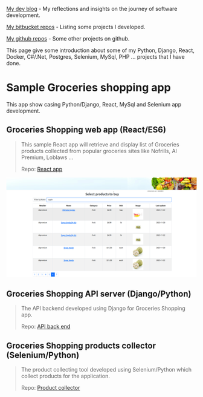 [My dev blog](https://dev.to/patfinder) - My reflections and insights on the journey of software development.

[My bitbucket repos](https://bitbucket.org/patfinder/) - Listing some projects I developed.

[My github repos](https://github.com/patfinder?tab=repositories) - Some other projects on github.

This page give some introduction about some of my Python, Django, React, Docker, C#/.Net, Postgres, Selenium, MySql, PHP ... projects that I have done.

# Sample Groceries shopping app

This app show casing Python/Django, React, MySql and Selenium app development.

## Groceries Shopping web app (React/ES6)

> This sample React app will retrieve and display list of Groceries products collected from popular groceries sites like Nofrills, Al Premium, Loblaws ... 
>
> Repo: [React app](https://github.com/patfinder/groceries-app)

![Groceries App](https://github.com/patfinder/groceries-app/raw/assets/groceries-app.png?raw=true)

## Groceries Shopping API server (Django/Python)

> The API backend developed using Django for Groceries Shopping app.
>
> Repo: [API back end](https://github.com/patfinder/groceries_shopping-backend)

## Groceries Shopping products collector (Selenium/Python)

> The product collecting tool developed using Selenium/Python which collect products for the application.
>
> Repo: [Product collector](https://github.com/patfinder/groceries-shopping)
